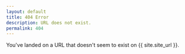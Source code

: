 ```yaml
---
layout: default
title: 404 Error
description: URL does not exist.
permalink: 404
---
```

You've landed on a URL that doesn't seem to exist on {{ site.site_url }}.
